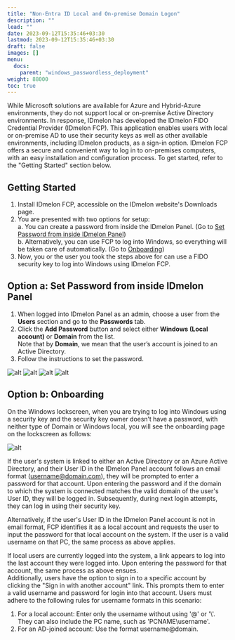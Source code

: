 ```yaml
---
title: "Non-Entra ID Local and On-premise Domain Logon"
description: ""
lead: ""
date: 2023-09-12T15:35:46+03:30
lastmod: 2023-09-12T15:35:46+03:30
draft: false
images: []
menu:
  docs:
    parent: "windows_passwordless_deployment"
weight: 88000
toc: true
---
```


While Microsoft solutions are available for Azure and Hybrid-Azure environments, they do not support local or on-premise Active Directory environments. In response, IDmelon has developed the IDmelon FIDO Credential Provider (IDmelon FCP). This application enables users with local or on-premise AD to use their security keys as well as other available environments, including IDmelon products, as a sign-in option. IDmelon FCP offers a secure and convenient way to log in to on-premises computers, with an easy installation and configuration process. To get started, refer to the "Getting Started" section below.  

## Getting Started  

1. Install IDmelon FCP, accessible on the IDmelon website's Downloads page.  
2. You are presented with two options for setup:  
    a. You can create a password from inside the IDmelon Panel. (Go to [Set Password from inside IDmelon Panel](/docs/for_administrators/windows_passwordless_deployment/nonentra_id_local_and_onpremise_domain_logon/#option-a-set-password-from-inside-idmelon-panel))  
    b. Alternatively, you can use FCP to log into Windows, so everything will be taken care of automatically. (Go to [Onboarding](/docs/for_administrators/windows_passwordless_deployment/nonentra_id_local_and_onpremise_domain_logon/#option-b-onboarding))  
3. Now, you or the user you took the steps above for can use a FIDO security key to log into Windows using IDmelon FCP.  

## Option a: Set Password from inside IDmelon Panel  

1. When logged into IDmelon Panel as an admin, choose a user from the **Users** section and go to the **Passwords** tab.  
2. Click the **Add Password** button and select either **Windows (Local account)** or **Domain** from the list.  
Note that by **Domain**, we mean that the user’s account is joined to an Active Directory.  
3. Follow the instructions to set the password.  

![alt](/images/vendor/DirectoryServicesIntegration/FCP/1.jpg)
![alt](/images/vendor/DirectoryServicesIntegration/FCP/2.jpg)
![alt](/images/vendor/DirectoryServicesIntegration/FCP/3.jpg)
![alt](/images/vendor/DirectoryServicesIntegration/FCP/4.jpg)

## Option b: Onboarding  

On the Windows lockscreen, when you are trying to log into Windows using a security key and the security key owner doesn’t have a password, with neither type of Domain or Windows local, you will see the onboarding page on the lockscreen as follows:  

![alt](/images/vendor/DirectoryServicesIntegration/FCP/5.jpg)

If the user's system is linked to either an Active Directory or an Azure Active Directory, and their User ID in the IDmelon Panel account follows an email format (username@domain.com), they will be prompted to enter a password for that account. Upon entering the password and if the domain to which the system is connected matches the valid domain of the user's User ID, they will be logged in. Subsequently, during next login attempts, they can log in using their security key.  

Alternatively, if the user's User ID in the IDmelon Panel account is not in email format, FCP identifies it as a local account and requests the user to input the password for that local account on the system. If the user is a valid username on that PC, the same process as above applies.  

If local users are currently logged into the system, a link appears to log into the last account they were logged into. Upon entering the password for that account, the same process as above ensues.  
Additionally, users have the option to sign in to a specific account by clicking the "Sign in with another account" link. This prompts them to enter a valid username and password for login into that account. Users must adhere to the following rules for username formats in this scenario:  

1. For a local account: Enter only the username without using '@' or '\\'. They can also include the PC name, such as 'PCNAME\username'.  
2. For an AD-joined account: Use the format username@domain.  
